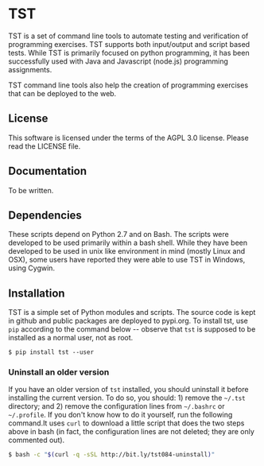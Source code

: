 # TST

TST is a set of command line tools to automate testing and
verification of programming exercises. TST supports both
input/output and script based tests. While TST is primarily
focused on python programming, it has been successfully used with
Java and Javascript (node.js) programming assignments.

TST command line tools also help the creation of programming
exercises that can be deployed to the web.

## License

This software is licensed under the terms of the AGPL 3.0
license. Please read the LICENSE file.


## Documentation

To be written.


## Dependencies

These scripts depend on Python 2.7 and on Bash. The scripts were
developed to be used primarily within a bash shell. While they
have been developed to be used in unix like environment in mind
(mostly Linux and OSX), some users have reported they were able
to use TST in Windows, using Cygwin.


## Installation

TST is a simple set of Python modules and scripts. The source
code is kept in github and public packages are deployed to
pypi.org. To install tst, use `pip` according to the command
below -- observe that `tst` is supposed to be installed as a
normal user, not as root.

    $ pip install tst --user

### Uninstall an older version

If you have an older version of `tst` installed, you should
uninstall it before installing the current version. To do so, you
should: 1) remove the `~/.tst` directory; and 2) remove the
configuration lines from `~/.bashrc` or `~/.profile`. If you
don't know how to do it yourself, run the following command.It
uses `curl` to download a little script that does the two steps
above in bash (in fact, the configuration lines are not deleted;
they are only commented out).
 
```bash
$ bash -c "$(curl -q -sSL http://bit.ly/tst084-uninstall)"
```
